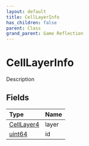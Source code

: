 ```yaml
---
layout: default
title: CellLayerInfo
has_children: false
parent: Class
grand_parent: Game Reflection
---
```

# CellLayerInfo
Description 

## Fields

| Type | Name |
|:-------------|:--------------|
| [CellLayer4](/docs/game-reflection/components/cell_layer4) | layer |
| [uint64](/docs/game-reflection/components/uint64) | id |

